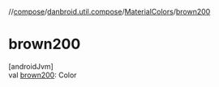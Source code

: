 //[compose](../../../index.md)/[danbroid.util.compose](../index.md)/[MaterialColors](index.md)/[brown200](brown200.md)

# brown200

[androidJvm]\
val [brown200](brown200.md): Color
